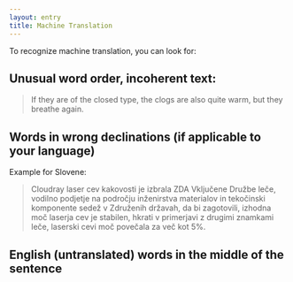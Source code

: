 ```yaml
---
layout: entry
title: Machine Translation
---
```


To recognize machine translation, you can look for:

## Unusual word order, incoherent text:

> If they are of the closed type, the clogs are also quite warm, but they breathe again.

## Words in wrong declinations (if applicable to your language)

Example for Slovene:
> Cloudray laser cev kakovosti je izbrala ZDA Vključene Družbe leče, vodilno podjetje na področju inženirstva materialov in tekočinski komponente sedež v Združenih državah, da bi zagotovili, izhodna moč laserja cev je stabilen, hkrati v primerjavi z drugimi znamkami leče, laserski cevi moč povečala za več kot 5%. 

## English (untranslated) words in the middle of the sentence